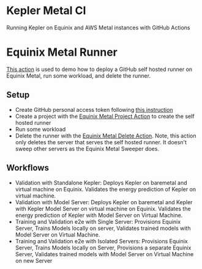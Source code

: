 # Kepler Metal CI 
Running Kepler on Equinix and AWS Metal instances with GitHub Actions

# Equinix Metal Runner
[This action](.github/workflows/equinix_metal_flow.yml) is used to demo how to deploy a GitHub self hosted runner on Equinix Metal, run some workload, and delete the runner.

## Setup

- Create GitHub personal access token following [this instruction](https://docs.github.com/en/rest/actions/self-hosted-runners?apiVersion=2022-11-28#create-configuration-for-a-just-in-time-runner-for-an-organization)
- Create a project with the [Equinix Metal Project Action](https://github.com/equinix-labs/metal-runner-action) to create the self hosted runner
- Run some workload
- Delete the runner with the [Equinix Metal Delete Action](https://github.com/rootfs/metal-delete-action). Note, this action only deletes the server that serves the self hosted runner. It doesn't sweep other servers as the Equinix Metal Sweeper does.

## Workflows

- Validation with Standalone Kepler: Deploys Kepler on baremetal and virtual machine on Equinix. Validates the energy prediction of Kepler on virtual machine.
- Validation with Model Server: Deploys Kepler on baremetal and Kepler with Kepler Model Server on virtual machine on Equinix. Validates the energy prediction of Kepler with Model Server on Virtual Machine.
- Training and Validation e2e with Single Server: Provisions Equinix Server, Trains Models locally on server, Validates trained models with Model Server on Virtual Machine.
- Training and Validation e2e with Isolated Servers: Provisions Equinix Server, Trains Models locally on Server, Provisions a separate Equinix Server, Validates trained models with Model Server on Virtual Machine on new Server